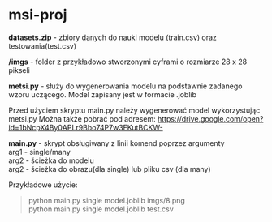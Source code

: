 # msi-proj

**datasets.zip** - zbiory danych do nauki modelu (train.csv) oraz testowania(test.csv)  

**/imgs** - folder z przykładowo stworzonymi cyframi o rozmiarze 28 x 28 pikseli  

**metsi.py** - służy do wygenerowania modelu na podstawnie zadanego wzoru uczącego. Model zapisany jest w formacie .joblib  

Przed użyciem skryptu main.py należy wygenerować model wykorzystując metsi.py
Można także pobrać pod adresem: https://drive.google.com/open?id=1bNcpX4By0APLr9Bbo74P7w3FKutBCKW-

**main.py** - skrypt obsługiwany z linii komend poprzez argumenty  
arg1 - single/many  
arg2 - ścieżka do modelu  
arg2 - ścieżka do obrazu(dla single) lub pliku csv (dla many)  

Przykładowe użycie:  
> python main.py single model.joblib imgs/8.png  
> python main.py single model.joblib test.csv
